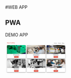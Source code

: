 #WEB APP
<h2>PWA</h2>
<p>DEMO APP</p>
<img src="sample.png" alt="sample" height="100px" width="200px"/>
